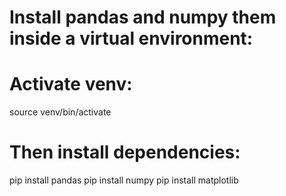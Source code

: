 # Install pandas and numpy them inside a virtual environment:
# Activate venv:
source venv/bin/activate

# Then install dependencies:
pip install pandas
pip install numpy
pip install matplotlib